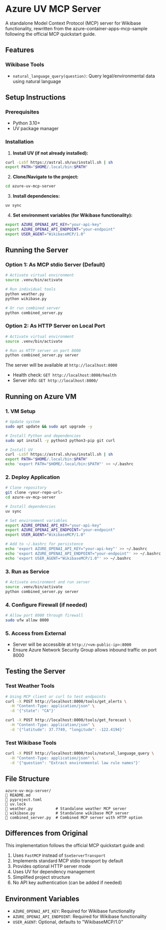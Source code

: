 # Azure UV MCP Server

A standalone Model Context Protocol (MCP) server for Wikibase functionality, rewritten from the azure-container-apps-mcp-sample following the official MCP quickstart guide.

## Features

### Wikibase Tools  
- `natural_language_query(question)`: Query legal/environmental data using natural language

## Setup Instructions

### Prerequisites
- Python 3.10+
- UV package manager

### Installation

1. **Install UV (if not already installed):**
```bash
curl -LsSf https://astral.sh/uv/install.sh | sh
export PATH="$HOME/.local/bin:$PATH"
```

2. **Clone/Navigate to the project:**
```bash
cd azure-uv-mcp-server
```

3. **Install dependencies:**
```bash
uv sync
```

4. **Set environment variables (for Wikibase functionality):**
```bash
export AZURE_OPENAI_API_KEY="your-api-key"
export AZURE_OPENAI_API_ENDPOINT="your-endpoint"
export USER_AGENT="WikibaseMCP/1.0"
```

## Running the Server

### Option 1: As MCP stdio Server (Default)
```bash
# Activate virtual environment
source .venv/bin/activate

# Run individual tools
python weather.py
python wikibase.py

# Or run combined server
python combined_server.py
```

### Option 2: As HTTP Server on Local Port
```bash
# Activate virtual environment
source .venv/bin/activate

# Run as HTTP server on port 8000
python combined_server.py server
```

The server will be available at `http://localhost:8000`

- Health check: `GET http://localhost:8000/health`
- Server info: `GET http://localhost:8000/`

## Running on Azure VM

### 1. VM Setup
```bash
# Update system
sudo apt update && sudo apt upgrade -y

# Install Python and dependencies
sudo apt install -y python3 python3-pip git curl

# Install UV
curl -LsSf https://astral.sh/uv/install.sh | sh
export PATH="$HOME/.local/bin:$PATH"
echo 'export PATH="$HOME/.local/bin:$PATH"' >> ~/.bashrc
```

### 2. Deploy Application
```bash
# Clone repository
git clone <your-repo-url>
cd azure-uv-mcp-server

# Install dependencies
uv sync

# Set environment variables
export AZURE_OPENAI_API_KEY="your-api-key"
export AZURE_OPENAI_API_ENDPOINT="your-endpoint"
export USER_AGENT="WikibaseMCP/1.0"

# Add to ~/.bashrc for persistence
echo 'export AZURE_OPENAI_API_KEY="your-api-key"' >> ~/.bashrc
echo 'export AZURE_OPENAI_API_ENDPOINT="your-endpoint"' >> ~/.bashrc
echo 'export USER_AGENT="WikibaseMCP/1.0"' >> ~/.bashrc
```

### 3. Run as Service
```bash
# Activate environment and run server
source .venv/bin/activate
python combined_server.py server
```

### 4. Configure Firewall (if needed)
```bash
# Allow port 8000 through firewall
sudo ufw allow 8000
```

### 5. Access from External
- Server will be accessible at `http://<vm-public-ip>:8000`
- Ensure Azure Network Security Group allows inbound traffic on port 8000

## Testing the Server

### Test Weather Tools
```bash
# Using MCP client or curl to test endpoints
curl -X POST http://localhost:8000/tools/get_alerts \
  -H "Content-Type: application/json" \
  -d '{"state": "CA"}'

curl -X POST http://localhost:8000/tools/get_forecast \
  -H "Content-Type: application/json" \
  -d '{"latitude": 37.7749, "longitude": -122.4194}'
```

### Test Wikibase Tools
```bash
curl -X POST http://localhost:8000/tools/natural_language_query \
  -H "Content-Type: application/json" \
  -d '{"question": "Extract environmental law rule names"}'
```

## File Structure
```
azure-uv-mcp-server/
   README.md
   pyproject.toml
   uv.lock
   weather.py          # Standalone weather MCP server
   wikibase.py         # Standalone wikibase MCP server
   combined_server.py  # Combined MCP server with HTTP option
```

## Differences from Original

This implementation follows the official MCP quickstart guide and:

1. Uses `FastMCP` instead of `SseServerTransport`
2. Implements standard MCP stdio transport by default
3. Provides optional HTTP server mode
4. Uses UV for dependency management
5. Simplified project structure
6. No API key authentication (can be added if needed)

## Environment Variables

- `AZURE_OPENAI_API_KEY`: Required for Wikibase functionality
- `AZURE_OPENAI_API_ENDPOINT`: Required for Wikibase functionality  
- `USER_AGENT`: Optional, defaults to "WikibaseMCP/1.0"
